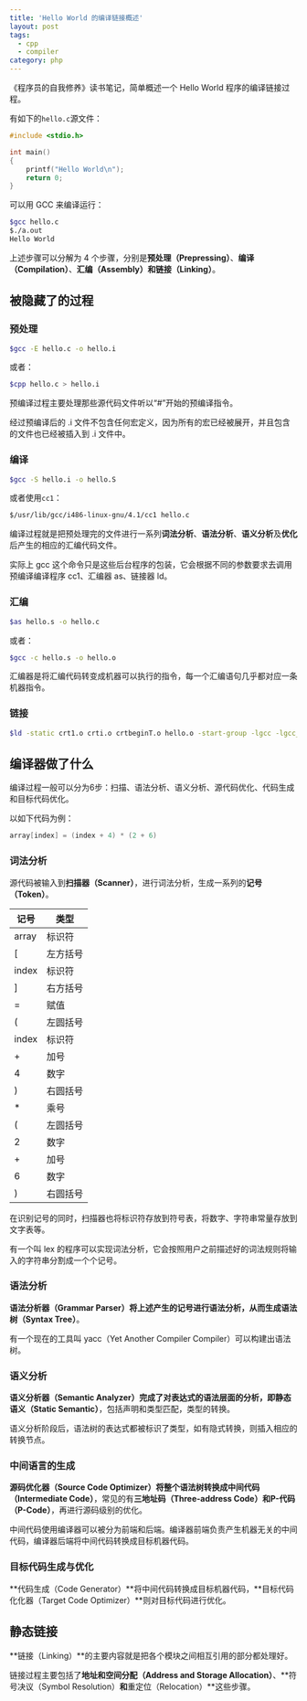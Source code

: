```yaml
---
title: 'Hello World 的编译链接概述'
layout: post
tags:
  - cpp
  - compiler
category: php
---
```


《程序员的自我修养》读书笔记，简单概述一个 Hello World 程序的编译链接过程。

<!--more-->

有如下的`hello.c`源文件：

```c++
#include <stdio.h>

int main()
{
    printf("Hello World\n");
    return 0;
}
```

可以用 GCC 来编译运行：

```sh
$gcc hello.c
$./a.out
Hello World
```

上述步骤可以分解为 4 个步骤，分别是**预处理（Prepressing）**、**编译（Compilation）**、**汇编（Assembly）**和**链接（Linking）**。

## 被隐藏了的过程

### 预处理

```sh
$gcc -E hello.c -o hello.i
```

或者：

```sh
$cpp hello.c > hello.i
```

预编译过程主要处理那些源代码文件听以“#”开始的预编译指令。

经过预编译后的 .i 文件不包含任何宏定义，因为所有的宏已经被展开，并且包含的文件也已经被插入到 .i 文件中。

### 编译

```sh
$gcc -S hello.i -o hello.S
```

或者使用`cc1`：

```sh
$/usr/lib/gcc/i486-linux-gnu/4.1/cc1 hello.c
```

编译过程就是把预处理完的文件进行一系列**词法分析**、**语法分析**、**语义分析**及**优化**后产生的相应的汇编代码文件。

实际上 gcc 这个命令只是这些后台程序的包装，它会根据不同的参数要求去调用预编译编译程序 cc1、汇编器 as、链接器 ld。

### 汇编

```sh
$as hello.s -o hello.c
```
或者：

```sh
$gcc -c hello.s -o hello.o
```

汇编器是将汇编代码转变成机器可以执行的指令，每一个汇编语句几乎都对应一条机器指令。

### 链接

```sh
$ld -static crt1.o crti.o crtbeginT.o hello.o -start-group -lgcc -lgcc_eh -lc -end-group crtend. crtn.o
```

## 编译器做了什么

编译过程一般可以分为6步：扫描、语法分析、语义分析、源代码优化、代码生成和目标代码优化。

以如下代码为例：

```c++
array[index] = (index + 4) * (2 + 6)
```

### 词法分析

源代码被输入到**扫描器（Scanner）**，进行词法分析，生成一系列的**记号（Token）**。

|记号|类型|
|---|---|
|array|标识符|
|[|左方括号|
|index|标识符|
|]|右方括号|
|=|赋值|
|(|左圆括号|
|index|标识符|
|+|加号|
|4|数字|
|)|右圆括号|
|*|乘号|
|(|左圆括号|
|2|数字|
|+|加号|
|6|数字|
|)|右圆括号|

在识别记号的同时，扫描器也将标识符存放到符号表，将数字、字符串常量存放到文字表等。

有一个叫 lex 的程序可以实现词法分析，它会按照用户之前描述好的词法规则将输入的字符串分割成一个个记号。

### 语法分析

**语法分析器（Grammar Parser）**将上述产生的记号进行语法分析，从而生成**语法树（Syntax Tree）**。

有一个现在的工具叫 yacc（Yet Another Compiler Compiler）可以构建出语法树。


### 语义分析

**语义分析器（Semantic Analyzer）**完成了对表达式的语法层面的分析，即**静态语义（Static Semantic）**，包括声明和类型匹配，类型的转换。

语义分析阶段后，语法树的表达式都被标识了类型，如有隐式转换，则插入相应的转换节点。

### 中间语言的生成

**源码优化器（Source Code Optimizer）**将整个语法树转换成**中间代码（Intermediate Code）**，常见的有**三地址码（Three-address Code）**和**P-代码（P-Code）**，再进行源码级别的优化。

中间代码使用编译器可以被分为前端和后端。编译器前端负责产生机器无关的中间代码，编译器后端将中间代码转换成目标机器代码。

### 目标代码生成与优化

**代码生成（Code Generator）**将中间代码转换成目标机器代码，**目标代码化化器（Target Code Optimizer）**则对目标代码进行优化。

## 静态链接

**链接（Linking）**的主要内容就是把各个模块之间相互引用的部分都处理好。

链接过程主要包括了**地址和空间分配（Address and Storage Allocation）**、**符号决议（Symbol Resolution）**和**重定位（Relocation）**这些步骤。





